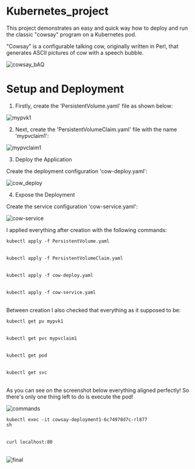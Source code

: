 # Kubernetes_project

This project demonstrates an easy and quick way how to deploy and run the classic "cowsay" program on a Kubernetes pod.

"Cowsay" is a configurable talking cow, originally written in Perl, that generates ASCII pictures of cow with a speech bubble.

![cowsay_bAQ](https://github.com/DDanielcoding/Kubernetes_project/assets/155651525/621591bd-f212-4aae-a651-d41a07efaaec)

# Setup and Deployment


1. Firstly, create the 'PersistentVolume.yaml' file as shown below:

![mypvk1](https://github.com/DDanielcoding/Kubernetes_project/assets/155651525/dcee0be6-da47-4ea2-89d2-96a76bcade75)



2. Next, create the 'PersistentVolumeClaim.yaml' file with the name 'mypvclaim1':

![mypvclaim1](https://github.com/DDanielcoding/Kubernetes_project/assets/155651525/3d26172e-4de9-4152-a86e-0c97be571bcf)



3. Deploy the Application
   
Create the deployment configuration 'cow-deploy.yaml':

![cow_deploy](https://github.com/DDanielcoding/Kubernetes_project/assets/155651525/25996fa8-0ddb-4df1-82c6-00b0c8da042c)

4. Expose the Deployment
   
Create the service configuration 'cow-service.yaml':

![cow-service](https://github.com/DDanielcoding/Kubernetes_project/assets/155651525/3faf12b9-9397-449e-92f1-ed2e05bd72e4)


I applied everything after creation with the following commands:

<code>kubectl apply -f PersistentVolume.yaml</code><br><br>

<code>kubectl apply -f PersistentVolumeClaim.yaml</code><br><br>

<code>kubectl apply -f cow-deploy.yaml</code><br><br>

<code>kubectl apply -f cow-service.yaml</code><br><br>

Between creation I also checked that everything as it supposed to be:

<code>kubectl get pv mypvk1</code><br><br>

<code>kubectl get pvc mypvclaim1</code><br><br>

<code>kubectl get pod</code><br><br>

<code>kubectl get svc</code><br><br>

As you can see on the screenshot below everything aligned perfectly! So there's only one thing left to do is execute the pod!

![commands](https://github.com/DDanielcoding/Kubernetes_project/assets/155651525/f116e45e-7fe5-4f30-9232-e9f7993a793c)


<code>kubectl exec -it cowsay-deployment1-6c74978d7c-rl877 sh</code><br><br>

<code>curl localhost:80</code><br><br>

![final](https://github.com/DDanielcoding/Kubernetes_project/assets/155651525/c6e97152-bc01-4522-94b7-c705f7711dc8)

